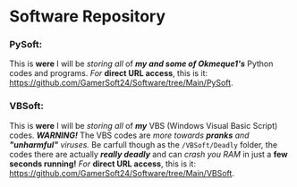 # Software Repository

### PySoft:
This is **were** I will be *storing all* of ***my and some of Okmeque1's*** Python codes and programs.
*For* **direct URL access**, this is it: https://github.com/GamerSoft24/Software/tree/Main/PySoft.

### VBSoft:
This is **were** I will be *storing all* of ***my*** VBS (Windows Visual Basic Script) codes.
***WARNING!*** The VBS codes are *more towards **pranks** and **"unharmful"** viruses.* Be carfull though as the `/VBSoft/Deadly` folder, the codes there are actually ***really deadly*** and can *crash you RAM* in just a **few seconds running!** 
*For* **direct URL access**, this is it: https://github.com/GamerSoft24/Software/tree/Main/VBSoft.
